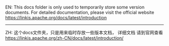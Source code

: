 EN:
This docs folder is only used to temporarily store some version documents.
For detailed documentation, please visit the official website 
https://linkis.apache.org/docs/latest/introduction

------
ZH:
这个docs文件夹，只是用来临时存放一些版本文档，
详细文档 请到官网查看   https://linkis.apache.org/zh-CN/docs/latest/introduction/